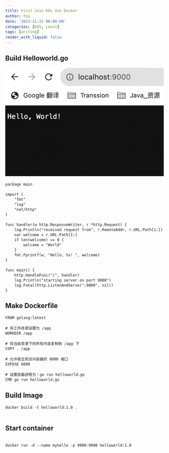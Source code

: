 ```yaml
---
title: First Join K8s Use Docker 
author: toy
date: '2023-11-21 00:00:00'
categories: [K8S, Learn]
tags: [writing]
render_with_liquid: false
---
```



## Build Helloworld.go

![20231121k8s1.png](20231121k8s1.png)


```
package main

import (
    "fmt"
    "log"
    "net/http"
)

func handler(w http.ResponseWriter, r *http.Request) {
    log.Println("received request from", r.RemoteAddr, r.URL.Path[1:])
    var welcome = r.URL.Path[1:]
    if len(welcome) == 0 {
        welcome = "World"
    }
    fmt.Fprintf(w, "Hello, %s! ", welcome)
}

func main() {
    http.HandleFunc("/", handler)
    log.Println("starting server on port 9000")
    log.Fatal(http.ListenAndServe(":9000", nil))
}

```


## Make Dockerfile

```
FROM golang:latest

# 将工作目录设置为 /app
WORKDIR /app

# 将当前目录下的所有内容复制到 /app 下
COPY . /app

# 允许宿主机访问容器的 8000 端口
EXPOSE 9000

# 设置容器进程为：go run helloworld.go
CMD go run helloworld.go

```


## Build Image


```
docker build -t helloworld:1.0 .
    
```


## Start container

```

docker run -d --name myhello -p 9000:9000 helloworld:1.0

```

